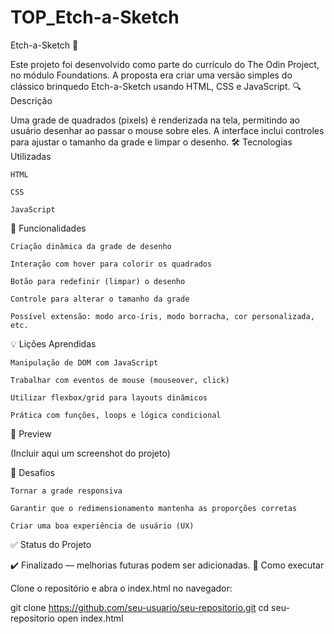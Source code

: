 # TOP_Etch-a-Sketch

Etch-a-Sketch 🎨

Este projeto foi desenvolvido como parte do currículo do The Odin Project, no módulo Foundations. A proposta era criar uma versão simples do clássico brinquedo Etch-a-Sketch usando HTML, CSS e JavaScript.
🔍 Descrição

Uma grade de quadrados (pixels) é renderizada na tela, permitindo ao usuário desenhar ao passar o mouse sobre eles. A interface inclui controles para ajustar o tamanho da grade e limpar o desenho.
🛠️ Tecnologias Utilizadas

    HTML

    CSS

    JavaScript

🚀 Funcionalidades

    Criação dinâmica da grade de desenho

    Interação com hover para colorir os quadrados

    Botão para redefinir (limpar) o desenho

    Controle para alterar o tamanho da grade

    Possível extensão: modo arco-íris, modo borracha, cor personalizada, etc.

💡 Lições Aprendidas

    Manipulação de DOM com JavaScript

    Trabalhar com eventos de mouse (mouseover, click)

    Utilizar flexbox/grid para layouts dinâmicos

    Prática com funções, loops e lógica condicional

📸 Preview

(Incluir aqui um screenshot do projeto)

🧠 Desafios

    Tornar a grade responsiva

    Garantir que o redimensionamento mantenha as proporções corretas

    Criar uma boa experiência de usuário (UX)

✅ Status do Projeto

✔️ Finalizado — melhorias futuras podem ser adicionadas.
📁 Como executar

Clone o repositório e abra o index.html no navegador:

git clone https://github.com/seu-usuario/seu-repositorio.git
cd seu-repositorio
open index.html